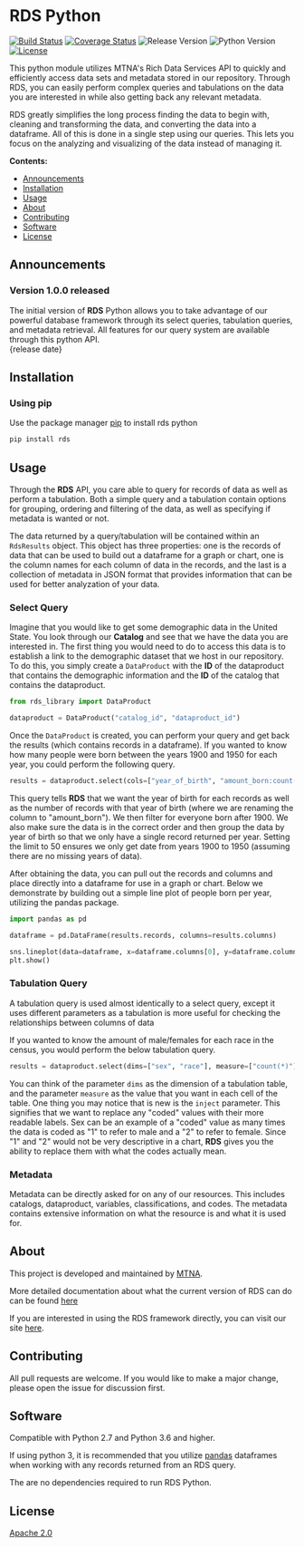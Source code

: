 # RDS Python[![Build Status](https://travis-ci.org/mtna/rds-python.svg?branch=master)](https://travis-ci.org/mtna/rds-python) [![Coverage Status](https://coveralls.io/repos/github/mtna/rds-python/badge.svg?branch=master)](https://coveralls.io/github/mtna/rds-python?branch=master)![Release Version](https://img.shields.io/badge/release-1.0.0-green)![Python Version](https://img.shields.io/badge/python-2.7|3.6|3.7|3.8-blue)  [![License](https://img.shields.io/badge/license-apache_2.0-blue)](https://www.apache.org/licenses/LICENSE-2.0)  This python module utilizes MTNA's Rich Data Services API to quickly and efficiently access data sets and metadata stored in our repository. Through RDS, you can easily perform complex queries and tabulations on the data you are interested in while also getting back any relevant metadata.RDS greatly simplifies the long process finding the data to begin with, cleaning and transforming the data, and converting the data into a dataframe. All of this is done in a single step using our queries. This lets you focus on the analyzing and visualizing of the data instead of managing it.    **Contents:**  - [Announcements](#announcements)  - [Installation](#installation)  - [Usage](#usage)  - [About](#about)  - [Contributing](#contributing)  - [Software](#software)  - [License](#license)      ## Announcements### Version 1.0.0 releasedThe initial version of **RDS** Python allows you to take advantage of our powerful database framework through its select queries, tabulation queries, and metadata retrieval. All features for our query system are available through this python API.  {release date}## Installation### Using pipUse the package manager [pip](https://pip.pypa.io/en/stable/) to install rds python```bashpip install rds```## UsageThrough the **RDS** API, you care able to query for records of data as well as perform a tabulation. Both a simple query and a tabulation contain options for grouping, ordering and filtering of the data, as well as specifying if metadata is wanted or not.The data returned by a query/tabulation will be contained within an `RdsResults` object. This object has three properties: one is the records of data that can be used to build out a dataframe for a graph or chart, one is the column names for each column of data in the records, and the last is a collection of metadata in JSON format that provides information that can be used for better analyzation of your data.### Select QueryImagine that you would like to get some demographic data in the United State. You look through our **Catalog** and see that we have the data you are interested in. The first thing you would need to do to access this data is to establish a link to the demographic dataset that we host in our repository. To do this, you simply create a `DataProduct` with the **ID** of the dataproduct that contains the demographic information and the **ID** of the catalog that contains the dataproduct.```pythonfrom rds_library import DataProductdataproduct = DataProduct("catalog_id", "dataproduct_id")```Once the `DataProduct` is created, you can perform your query and get back the results (which contains records in a dataframe). If you wanted to know how many people were born between the years 1900 and 1950 for each year, you could perform the following query.```pythonresults = dataproduct.select(cols=["year_of_birth", "amount_born:count(*)"], where=["year_of_birth>1900"], orderby=["year_of_birth"], groupby=["year_of_birth"], limit=50)```This query tells **RDS** that we want the year of birth for each records as well as the number of records with that year of birth (where we are renaming the column to "amount_born"). We then filter for everyone born after 1900. We also make sure the data is in the correct order and then group the data by year of birth so that we only have a single record returned per year. Setting the limit to 50 ensures we only get date from years 1900 to 1950 (assuming there are no missing years of data).After obtaining the data, you can pull out the records and columns and place directly into a dataframe for use in a graph or chart. Below we demonstrate by building out a simple line plot of people born per year, utilizing the pandas package.```pythonimport pandas as pddataframe = pd.DataFrame(results.records, columns=results.columns)sns.lineplot(data=dataframe, x=dataframe.columns[0], y=dataframe.columns[1])plt.show()```### Tabulation QueryA tabulation query is used almost identically to a select query, except it uses different parameters as a tabulation is more useful for checking the relationships between columns of dataIf you wanted to know the amount of male/females for each race in the census, you would perform the below tabulation query.```pythonresults = dataproduct.select(dims=["sex", "race"], measure=["count(*)"], orderby=["race"], inject=True)```You can think of the parameter `dims` as the dimension of a tabulation table, and the parameter `measure` as the value that you want in each cell of the table. One thing you may notice that is new is the `inject` parameter. This signifies that we want to replace any "coded" values with their more readable labels. Sex can be an example of a "coded" value as many times the data is coded as "1" to refer to male and a "2" to refer to female. Since "1" and "2" would not be very descriptive in a chart, **RDS** gives you the ability to replace them with what the codes actually mean.### MetadataMetadata can be directly asked for on any of our resources. This includes catalogs, dataproduct, variables, classifications, and codes. The metadata contains extensive information on what the resource is and what it is used for.## AboutThis project is developed and maintained by [MTNA](https://www.mtna.us/).More detailed documentation about what the current version of RDS can do can be found [here](https://documenter.getpostman.com/view/2220438/SzS4QmXD?version=latest#intro.)If you are interested in using the RDS framework directly, you can visit our site [here](https://www2.richdataservices.com/).## ContributingAll pull requests are welcome. If you would like to make a major change, please open the issue for discussion first.## SoftwareCompatible with Python 2.7 and Python 3.6 and higher.If using python 3, it is recommended that you utilize [pandas](https://pandas.pydata.org/) dataframes when working with any records returned from an RDS query.The are no dependencies required to run RDS Python.## License[Apache 2.0](https://www.apache.org/licenses/LICENSE-2.0)